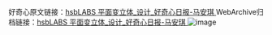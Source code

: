 好奇心原文链接：[hsbLABS 平面变立体_设计_好奇心日报-马安琪 ](https://www.qdaily.com/articles/9778.html)
WebArchive归档链接：[hsbLABS 平面变立体_设计_好奇心日报-马安琪 ](http://web.archive.org/web/20190623154945/https://www.qdaily.com/articles/9778.html)
![image](http://ww3.sinaimg.cn/large/007d5XDply1g3vgl3r5gmj30u02vawuh)